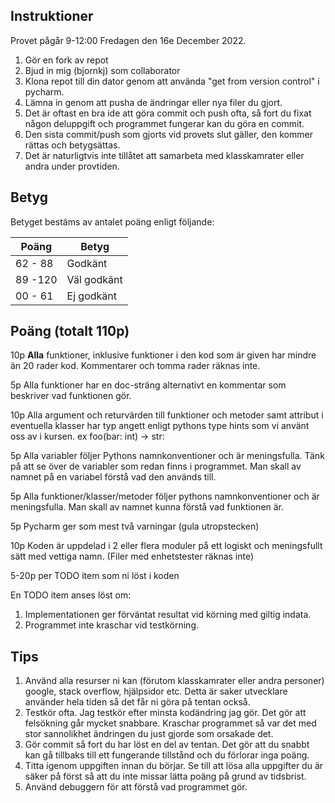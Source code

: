 Instruktioner
--------------

Provet pågår 9-12:00 Fredagen den 16e December 2022.


1. Gör en fork av repot
2. Bjud in mig (bjornkj) som collaborator
3. Klona repot till din dator genom att använda "get from version control" i pycharm.
4. Lämna in genom att pusha de ändringar eller nya filer du gjort.
5. Det är oftast en bra ide att göra commit och push ofta, så fort du fixat någon deluppgift och programmet fungerar 
   kan du göra en commit.
6. Den sista commit/push som gjorts vid provets slut gäller, den kommer rättas och betygsättas.
7. Det är naturligtvis inte tillåtet att samarbeta med klasskamrater eller andra under provtiden.


Betyg
-----
Betyget bestäms av antalet poäng enligt följande:

| Poäng      | Betyg       |
|------------|-------------|
| 62 - 88    | Godkänt     |
| 89 -120    | Väl godkänt |
| 00 - 61    | Ej godkänt  |

Poäng (totalt 110p)
------------------
10p **Alla** funktioner, inklusive funktioner i den kod som är given har mindre än 20 rader kod.
    Kommentarer och tomma rader räknas inte.

 5p Alla funktioner har en doc-sträng alternativt en kommentar som beskriver vad funktionen gör.

10p Alla argument och returvärden till funktioner och metoder samt attribut i eventuella klasser 
    har typ angett enligt pythons type hints som vi använt oss av i kursen. ex foo(bar: int) -> str:

 5p Alla variabler följer Pythons namnkonventioner och är meningsfulla. Tänk på att se över de variabler som redan
    finns i programmet. Man skall av namnet på en variabel förstå vad den används till.
 
 5p Alla funktioner/klasser/metoder följer pythons namnkonventioner och är meningsfulla. 
    Man skall av namnet kunna förstå vad funktionen är.

 5p Pycharm ger som mest två varningar (gula utropstecken)

10p Koden är uppdelad i 2 eller flera moduler på ett logiskt och meningsfullt sätt med vettiga namn. (Filer med enhetstester
räknas inte)

5-20p per TODO item som ni löst i koden

En TODO item anses löst om:
1. Implementationen ger förväntat resultat vid körning med giltig indata.
2. Programmet inte kraschar vid testkörning.


Tips
----
1. Använd alla resurser ni kan (förutom klasskamrater eller andra personer) google, stack overflow, hjälpsidor etc.
   Detta är saker utvecklare använder hela tiden så det får ni göra på tentan också.
2. Testkör ofta. Jag testkör efter minsta kodändring jag gör. Det gör att felsökning går mycket snabbare. 
   Kraschar programmet så var det med stor sannolikhet ändringen du just gjorde som orsakade det.
3. Gör commit så fort du har löst en del av tentan. Det gör att du snabbt kan gå tillbaks till ett fungerande
   tillstånd och du förlorar inga poäng.
4. Titta igenom uppgiften innan du börjar. Se till att lösa alla uppgifter du är säker på först så att du inte missar
   lätta poäng på grund av tidsbrist.
5. Använd debuggern för att förstå vad programmet gör.